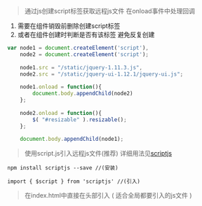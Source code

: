 > 通过js创建script标签获取远程js文件  在onload事件中处理回调 

1. 需要在组件销毁前删除创建script标签  
1. 或者在组件创建时判断是否有该标签 避免反复创建

```js
var node1 = document.createElement('script'),
    node2 = document.createElement('script');
    
    node1.src = "/static/jquery-1.11.3.js",
    node2.src = "/static/jquery-ui-1.12.1/jquery-ui.js";
    
    node1.onload = function(){ 
        document.body.appendChild(node2)
    };
    
    node2.onload = function(){
        $( "#resizable" ).resizable();
    };
    
    document.body.appendChild(node1);
```

> 使用script.js引入远程js文件(推荐) 详细用法见[scriptjs](https://github.com/MissLoveWu/scriptjs)
    

```
npm install scriptjs --save //(安装)

import { $script } from 'scriptjs' //(引入)
```

> 在index.html中直接在头部引入 ( 适合全局都要引入的js文件 )